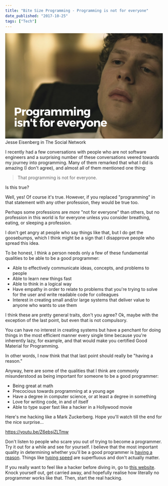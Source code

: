 ```yaml
---
title: "Bite Size Programming - Programming is not for everyone"
date_published: "2017-10-25"
tags: ["Tech"]
---
```


![BSP programming is not for everyone nickang blog Jesse Eisenberg in The Social Network](images/BSP-programming-is-not-for-everyone-nickang-blog-3.png) Jesse Eisenberg in The Social Network

I recently had a few conversations with people who are not software engineers and a surprising number of these conversations veered towards my journey into programming. Many of them remarked that what I did is amazing (I don't agree), and almost all of them mentioned one thing:

> That programming is not for everyone.

Is this true?

Well, yes! Of course it's true. However, if you replaced "programming" in that statement with any other profession, they would be true too.

Perhaps some professions are _more_ "not for everyone" than others, but no profession in this world is for everyone unless you consider breathing, eating, or sleeping a profession.

I don't get angry at people who say things like that, but I do get the goosebumps, which I think might be a sign that I disapprove people who spread this idea.

To be honest, I think a person needs only a few of these fundamental qualities to be able to be a good programmer:

- Able to effectively communicate ideas, concepts, and problems to people
- Able to learn new things fast
- Able to think in a logical way
- Have empathy in order to relate to problems that you're trying to solve for the user and write readable code for colleagues
- Interest in creating small and/or large systems that deliver value to anyone who wants to use them

I think these are pretty general traits, don't you agree? Ok, maybe with the exception of the last point, but even that is not compulsory.

You can have no interest in creating systems but have a penchant for doing things in the most efficient manner every single time because you're inherently lazy, for example, and that would make you certified Good Material for Programming.

In other words, I now think that that last point should really be "having a reason."

Anyway, here are some of the qualities that I think are commonly misunderstood as being important for someone to be a good programmer:

- Being great at math
- Precocious towards programming at a young age
- Have a degree in computer science, or at least a degree in something
- Love for writing code, in and of itself
- Able to type super fast like a hacker in a Hollywood movie

Here's me hacking like a Mark Zuckerberg. Hope you'll watch till the end for the nice surprise...

https://youtu.be/Z6ebsjZLTmw

Don't listen to people who scare you out of trying to become a programmer. Try it out for a while and see for yourself. I believe that the most important quality in determining whether you'll be a good programmer is [having a reason](/2017-10-16-get-started-programming-part-1/). Things like [typing speed](/2017-10-28-type-fast-programmer/) are superfluous and don't actually matter.

If you really want to feel like a hacker before diving in, go to [this website](http://hackertyper.net/). Knock yourself out, get carried away, and hopefully realise how literally no programmer works like that. Then, start the real hacking.

